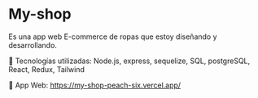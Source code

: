 # My-shop

Es una app web E-commerce de ropas que estoy diseñando y desarrollando.

 Tecnologías utilizadas: Node.js, express, sequelize, SQL, postgreSQL, React, Redux, Tailwind
  
 App Web: https://my-shop-peach-six.vercel.app/
